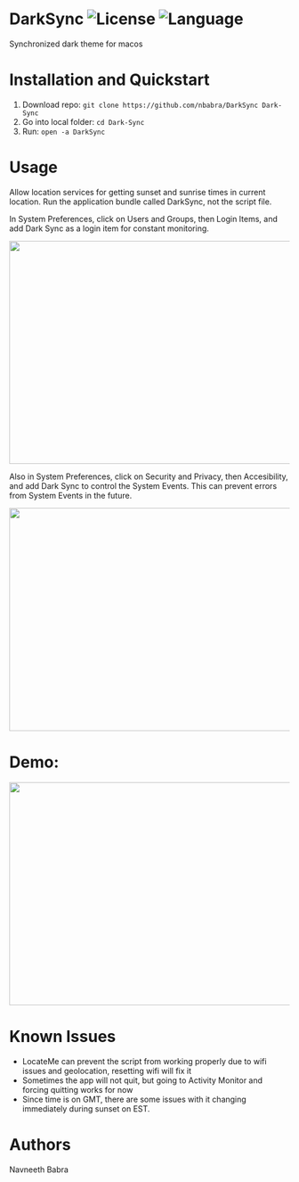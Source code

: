# DarkSync ![License](https://img.shields.io/apm/l/vim-mode.svg?color=orange) ![Language](https://img.shields.io/github/languages/top/nbabra/DarkSync.svg?color=blue)
Synchronized dark theme for macos

##

# Installation and Quickstart
1. Download repo: `git clone https://github.com/nbabra/DarkSync Dark-Sync`
2. Go into local folder: `cd Dark-Sync`
3. Run: `open -a DarkSync`

# Usage 
Allow location services for getting sunset and sunrise times in current location. 
Run the application bundle called DarkSync, not the script file. 

In System Preferences, click on Users and Groups, then Login Items, and add Dark Sync as a login item for constant monitoring. 

<p align="center">
  <img src="./img/tutorial.gif" width="600" height="400" />
</p>

Also in System Preferences, click on Security and Privacy, then Accesibility, and add Dark Sync to control the System Events. This can prevent errors from System Events in the future.

<p align="center">
  <img src="./img/tutorial-2.gif" width="640" height="400" />
</p>

# Demo:

<p align="center">
  <img src="./img/demo.gif" width="640" height="400" />
</p>

# Known Issues
* LocateMe can prevent the script from working properly due to wifi issues and geolocation, resetting wifi will fix it
* Sometimes the app will not quit, but going to Activity Monitor and forcing quitting works for now
* Since time is on GMT, there are some issues with it changing immediately during sunset on EST.

# Authors
Navneeth Babra

